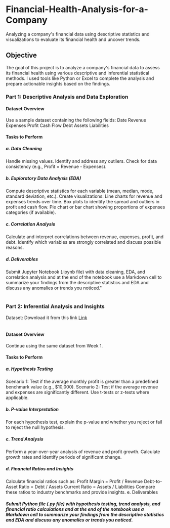 # Financial-Health-Analysis-for-a-Company
Analyzing a company's financial data using descriptive statistics and visualizations to evaluate its financial health and uncover trends.

## Objective
The goal of this project is to analyze a company's financial data to assess its financial health using various descriptive and inferential statistical methods. I used tools like Python or Excel to complete the analysis and prepare actionable insights based on the findings.

### Part 1: Descriptive Analysis and Data Exploration 
#### Dataset Overview 

Use a sample dataset containing the following fields: 
Date
Revenue
Expenses
Profit
Cash Flow
Debt
Assets
Liabilities
#### Tasks to Perform
##### a. Data Cleaning

Handle missing values.
Identify and address any outliers.
Check for data consistency (e.g., Profit = Revenue - Expenses).
##### b. Exploratory Data Analysis (EDA)

Compute descriptive statistics for each variable (mean, median, mode, standard deviation, etc.).
Create visualizations:
Line charts for revenue and expenses trends over time.
Box plots to identify the spread and outliers in profit and cash flow.
Pie chart or bar chart showing proportions of expenses categories (if available).
##### c. Correlation Analysis

Calculate and interpret correlations between revenue, expenses, profit, and debt.
Identify which variables are strongly correlated and discuss possible reasons.
##### d. Deliverables

Submit Jupyter Notebook (.ipynb file) with data cleaning, EDA, and correlation analysis and at the end of the notebook use a Markdown cell to summarize your findings from the descriptive statistics and EDA and discuss any anomalies or trends you noticed."
</br>
</br>

### Part 2: Inferential Analysis and Insights 
Dataset: Download it from this link <a href="https://github.com/Shihab27/Financial-Health-Analysis-for-a-Company/blob/main/financial_health_analysis_dataset.csv">Link </a> </br>
</br>
#### Dataset Overview

Continue using the same dataset from Week 1.
#### Tasks to Perform
##### a. Hypothesis Testing

Scenario 1: Test if the average monthly profit is greater than a predefined benchmark value (e.g., $10,000).
Scenario 2: Test if the average revenue and expenses are significantly different.
Use t-tests or z-tests where applicable.
##### b. P-value Interpretation

For each hypothesis test, explain the p-value and whether you reject or fail to reject the null hypothesis.
##### c. Trend Analysis

Perform a year-over-year analysis of revenue and profit growth.
Calculate growth rates and identify periods of significant change.
##### d. Financial Ratios and Insights

Calculate financial ratios such as:
Profit Margin = Profit / Revenue
Debt-to-Asset Ratio = Debt / Assets
Current Ratio = Assets / Liabilities
Compare these ratios to industry benchmarks and provide insights.
e. Deliverables
</br>
##### Submit Python file (.py file) with hypothesis testing, trend analysis, and financial ratio calculations and at the end of the notebook use a Markdown cell to summarize your findings from the descriptive statistics and EDA and discuss any anomalies or trends you noticed.


